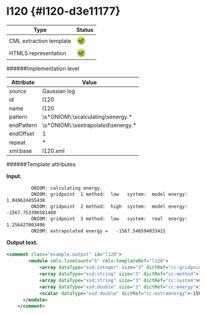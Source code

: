 # l120 {#l120-d3e11177}


| Type                                                                                                                                                | Status                                                                                                                                              |
|----|----|
| CML extraction template                                                                                                                             | ![](/imgs/Total.png)                                                                                                                                |
| HTML5 representation                                                                                                                                | ![](/imgs/Total.png)                                                                                                                                |

######Implementation level

| Attribute                                                                                                                                           | Value                                                                                                                                               |
|----|----|
| *source*                                                                                                                                            | Gaussian log                                                                                                                                        |
| id                                                                                                                                                  | l120                                                                                                                                                |
| name                                                                                                                                                | l120                                                                                                                                                |
| pattern                                                                                                                                             | \\s\*ONIOM\\:\\scalculating\\senergy.\*                                                                                                             |
| endPattern                                                                                                                                          | \\s\*ONIOM\\:\\sextrapolated\\senergy.\*                                                                                                            |
| endOffset                                                                                                                                           | 1                                                                                                                                                   |
| repeat                                                                                                                                              | \*                                                                                                                                                  |
| xml:base                                                                                                                                            | l120.xml                                                                                                                                            |

######Template attributes

**Input.**

             ONIOM: calculating energy.
             ONIOM: gridpoint  1 method:  low   system:  model energy:     1.049624455438
             ONIOM: gridpoint  2 method:  high  system:  model energy: -1567.753396581480
             ONIOM: gridpoint  3 method:  low   system:  real  energy:     1.256427003496
             ONIOM: extrapolated energy =   -1567.546594033421      
        

**Output text.**

```xml
<comment class="example.output" id="l120">
        <module cmlx:lineCount="5" cmlx:templateRef="l120">
            <array dataType="xsd:integer" size="3" dictRef="cc:gridpoint">1 2 3</array>
            <array dataType="xsd:string" size="3" dictRef="cc:method">low high low</array>
            <array dataType="xsd:string" size="3" dictRef="cc:system">model model real</array>
            <array dataType="xsd:double" size="3" dictRef="cc:energy">1.049624455438 -1567.75339658148 1.256427003496</array>
            <scalar dataType="xsd:double" dictRef="cc:extraenergy">-1567.546594033421</scalar>
      </module>
    </comment>
```
